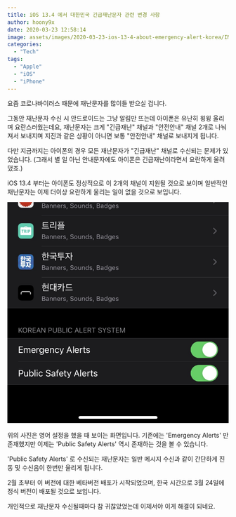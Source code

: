 ```yaml
---
title: iOS 13.4 에서 대한민국 긴급재난문자 관련 변경 사항
author: hoony9x
date: 2020-03-23 12:58:14
image: assets/images/2020-03-23-ios-13-4-about-emergency-alert-korea/IMG_0460.jpeg
categories:
  - "Tech"
tags:
  - "Apple"
  - "iOS"
  - "iPhone"
---
```


요즘 코로나바이러스 때문에 재난문자를 많이들 받으실 겁니다.

그동안 재난문자 수신 시 안드로이드는 그냥 알림만 뜨는데 아이폰은 유난히 윙윙 울리며 요란스러웠는데요,
재난문자는 크게 "긴급재난" 채널과 "안전안내" 채널 2개로 나눠져서 보내지며 지진과 같은 상황이 아니면 보통 "안전안내" 채널로 보내지게 됩니다.

다만 지금까지는 아이폰의 경우 모든 재난문자가 "긴급재난" 채널로 수신되는 문제가 있었습니다. (그래서 별 일 아닌 안내문자에도 아이폰은 긴급재난이라면서 요란하게 울려댔죠.)

iOS 13.4 부터는 아이폰도 정상적으로 이 2개의 채널이 지원될 것으로 보이며 일반적인 재난문자는 이제 더이상 요란하게 울리는 일이 없을 것으로 보입니다.

![iOS 13.4 에서 재난문자 채널이 나뉘어진 모습](/assets/images/2020-03-23-ios-13-4-about-emergency-alert-korea/IMG_0445.jpeg)

위의 사진은 영어 설정을 했을 때 보이는 화면입니다. 기존에는 'Emergency Alerts' 만 존재했지만 이제는 'Public Safety Alerts' 역시 존재하는 것을 볼 수 있습니다.

'Public Safety Alerts' 로 수신되는 재난문자는 일반 메시지 수신과 같이 간단하게 진동 및 수신음이 한번만 울리게 됩니다.

2월 초부터 이 버전에 대한 베타버전 배포가 시작되었으며, 한국 시간으로 3월 24일에 정식 버전이 배포될 것으로 보입니다.

개인적으로 재난문자 수신될때마다 참 귀찮았었는데 이제서야 이게 해결이 되네요.
